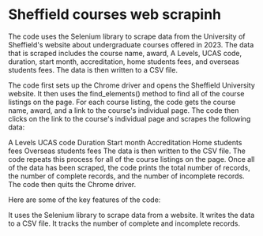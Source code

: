 # Sheffield  courses web scrapinh
The code uses the Selenium library to scrape data from the University of Sheffield's website about undergraduate courses offered in 2023. The data that is scraped includes the course name, award, A Levels, UCAS code, duration, start month, accreditation, home students fees, and overseas students fees. The data is then written to a CSV file.

The code first sets up the Chrome driver and opens the Sheffield University website. It then uses the find_elements() method to find all of the course listings on the page. For each course listing, the code gets the course name, award, and a link to the course's individual page. The code then clicks on the link to the course's individual page and scrapes the following data:

A Levels
UCAS code
Duration
Start month
Accreditation
Home students fees
Overseas students fees
The data is then written to the CSV file. The code repeats this process for all of the course listings on the page. Once all of the data has been scraped, the code prints the total number of records, the number of complete records, and the number of incomplete records. The code then quits the Chrome driver.

Here are some of the key features of the code:

It uses the Selenium library to scrape data from a website.
It writes the data to a CSV file.
It tracks the number of complete and incomplete records.
